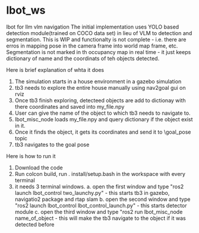 # lbot_ws
lbot for llm vlm navigation
The initial implementation uses YOLO based detection module(trained on COCO data set) in lieu of VLM to detection and segmentation.
This is WIP and functionalty is not complete - i.e. there are erros in mapping pose in the camera frame into world map frame, etc.
Segmentation is not marked in th occupancy map  in real time - it just keeps dictionary of name and the coordinats of teh objects detected.


Here is brief explanation of whta it does
1. The simulation starts in a house environment in a gazebo simulation
2. tb3 needs to explore the entire house manually using nav2goal gui on rviz
3. Once tb3 finish exploring, detecteed objects are add to dictionay with there coordinates and saved into my_file.npy
4. User can give the name of the object to which tb3 needs to navigate to.
5. lbot_misc_node loads my_file.npy and query dictionary if the object exist in it.
6. Once it finds the object, it gets its coordinates and send it to \goal_pose topic
7. tb3 navigates to the goal pose

Here is how to run it
1. Download the code
2. Run colcon build, run . install/setup.bash in the workspace with every terminal 
3. it needs 3 terminal windows.
   a. open the first window and type "ros2 launch lbot_control two_launchy.py" - this starts tb3 in gazebo, navigatio2 package and rtap slam
   b. open the second window and type "ros2 launch lbot_control lbot_control_launch.py" - this starts detector module
   c. open the third window and type "ros2 run lbot_misc_node name_of_object - this will make the tb3 navigate to the object if it was detected before

   

